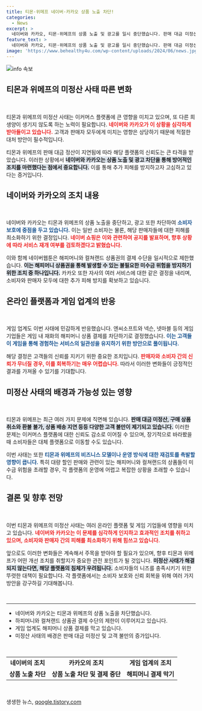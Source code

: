 ```yaml
---
title: 티몬·위메프 네이버·카카오 상품 노출 차단!
categories:
  - News
excerpt: >
  네이버와 카카오, 티몬·위메프의 상품 노출 및 광고를 일시 중단했습니다. 판매 대금 미정산 사태로 인해 해피머니 결제 서비스도 막혀, 추가 피해 방지 조치가 실시됩니다. 과연 이 위기가 어떻게 해결될까요? 클릭하고 확인해 보세요!
feature_text: >
  네이버와 카카오, 티몬·위메프의 상품 노출 및 광고를 일시 중단했습니다. 판매 대금 미정산 사태로 인해 해피머니 결제 서비스도 막혀, 추가 피해 방지 조치가 실시됩니다. 과연 이 위기가 어떻게 해결될까요? 클릭하고 확인해 보세요!
image: 'https://www.behealthy4u.com/wp-content/uploads/2024/06/news.jpg'
---
```


<p><img src="https://www.behealthy4u.com/wp-content/uploads/2024/06/news.jpg" alt="info 속보" /></p>

<h2 data-ke-size="size26">티몬과 위메프의 미정산 사태 따른 변화</h2>

<p data-ke-size="size16">&nbsp;</p>

<p>티몬과 위메프의 미정산 사태는 이커머스 플랫폼에 큰 영향을 미치고 있으며, 또 다른 희생양이 생기지 않도록 하는 노력이 필요합니다. <b><span style="color: #ee2323;">네이버와 카카오가 이 상황을 심각하게 받아들이고 있습니다.</span></b> 고객과 판매자 모두에게 미치는 영향은 상당하기 때문에 적절한 대처 방안이 필수적입니다. </p>

<p>티몬과 위메프의 판매 대금 정산이 지연됨에 따라 해당 플랫폼의 신뢰도는 큰 타격을 받았습니다. 이러한 상황에서 <b><span style="background-color: #21538527;">네이버와 카카오는 상품 노출 및 광고 차단을 통해 방어적인 조치를 마련했다는 점에서 중요합니다.</span></b> 이를 통해 추가 피해를 방지하고자 고심하고 있다는 증거입니다. </p>

<h2 data-ke-size="size26">네이버와 카카오의 조치 내용</h2>

<p data-ke-size="size16">&nbsp;</p>

<p>네이버와 카카오는 티몬과 위메프의 상품 노출을 중단하고, 광고 또한 차단하여 <b><span style="color: #1a5490;">소비자 보호에 중점을 두고 있습니다.</span></b> 이는 일반 소비자는 물론, 해당 판매자들에 대한 피해를 최소화하기 위한 결정입니다. <b><span style="color: #ee2323;">네이버 쇼핑은 이와 관련하여 공지를 발표하며, 향후 상황에 따라 서비스 재개 여부를 검토하겠다고 밝혔습니다.</span></b></p>

<p>이와 함께 네이버웹툰은 해피머니와 컬쳐랜드 상품권의 결제 수단을 일시적으로 제한했습니다. <b><span style="background-color: #21538527;">이는 해피머니 상품권을 통해 발생할 수 있는 불필요한 미수금 위험을 방지하기 위한 조치 중 하나입니다.</span></b> 카카오 또한 자사의 여러 서비스에 대한 같은 결정을 내리며, 소비자와 판매자 모두에 대한 추가 피해 방지를 확보하고 있습니다. </p>

<h2 data-ke-size="size26">온라인 플랫폼과 게임 업계의 반응</h2>

<p data-ke-size="size16">&nbsp;</p>

<p>게임 업계도 이번 사태에 민감하게 반응했습니다. 엔씨소프트와 넥슨, 넷마블 등의 게임 기업들은 게임 내 재화의 해피머니 상품 결제를 차단하기로 결정했습니다. <b><span style="color: #1a5490;">이는 고객들이 게임을 통해 경험하는 서비스의 일관성을 유지하기 위한 방안으로 풀이됩니다.</span></b> </p>

<p>해당 결정은 고객들의 신뢰를 지키기 위한 중요한 조치입니다. <b><span style="color: #ee2323;">판매자와 소비자 간의 신뢰가 무너질 경우, 이를 회복하기는 매우 어렵습니다.</span></b> 따라서 이러한 변화들이 긍정적인 결과를 가져올 수 있기를 기대합니다.</p>

<h2 data-ke-size="size26">미정산 사태의 배경과 가능성 있는 영향</h2>

<p data-ke-size="size16">&nbsp;</p>

<p>티몬과 위메프는 최근 여러 가지 문제에 직면해 있습니다. <b><span style="background-color: #21538527;">판매 대금 미정산, 구매 상품 취소와 환불 불가, 상품 배송 지연 등등 다양한 고객 불만이 제기되고 있습니다.</span></b> 이러한 문제는 이커머스 플랫폼에 대한 신뢰도 감소로 이어질 수 있으며, 장기적으로 바라봤을 때 소비자들은 대체 플랫폼으로 이동할 수도 있습니다. </p>

<p>이번 사태는 또한 <b><span style="color: #1a5490;">티몬과 위메프의 비즈니스 모델이나 운영 방식에 대한 재검토를 촉발할 영향이 큽니다.</span></b> 특히 대량 할인 판매와 관련이 있는 해피머니와 컬쳐랜드의 상품들이 미수금 위험을 초래할 경우, 각 플랫폼의 운영에 어렵고 복잡한 상황을 초래할 수 있습니다.</p>

<h2 data-ke-size="size26">결론 및 향후 전망</h2>

<p data-ke-size="size16">&nbsp;</p>

<p>이번 티몬과 위메프의 미정산 사태는 여러 온라인 플랫폼 및 게임 기업들에 영향을 미치고 있습니다. <b><span style="color: #ee2323;">네이버와 카카오는 이 문제를 심각하게 인지하고 효과적인 조치를 취하고 있으며, 소비자와 판매자 간의 피해를 최소화하기 위해 힘쓰고 있습니다.</span></b> </p>

<p>앞으로도 이러한 변화들은 계속해서 주목을 받아야 할 필요가 있으며, 향후 티몬과 위메프가 어떤 개선 조치를 취할지가 중요한 관전 포인트가 될 것입니다. <b><span style="background-color: #21538527;">미정산 사태가 해결되지 않는다면, 해당 플랫폼의 침체가 우려됩니다.</span></b> 소비자들의 니즈를 충족시키기 위한 뚜렷한 대책이 필요합니다.  각 플랫폼에서는 소비자 보호와 신뢰 회복을 위해 여러 가지 방안을 강구하길 기대해봅니다. </p>

<p data-ke-size="size16">&nbsp;</p>

<hr>

<ul>
<li>네이버와 카카오는 티몬과 위메프의 상품 노출을 차단했습니다.</li>
<li>하피머니와 컬쳐랜드 상품권 결제 수단의 제한이 이루어지고 있습니다.</li>
<li>게임 업계도 해피머니 상품 결제를 막고 있습니다.</li>
<li>미정산 사태의 배경은 판매 대금 미정산 및 고객 불만의 증가입니다.</li>
</ul>

<p data-ke-size="size16">&nbsp;</p>

<table>
<tr>
<td style="text-align: center; height: 17px;"><b>네이버의 조치</b></td>
<td style="text-align: center; height: 17px;"><b>카카오의 조치</b></td>
<td style="text-align: center; height: 17px;"><b>게임 업계의 조치</b></td>
</tr>
<tr>
<td style="text-align: center; height: 17px;"><b>상품 노출 차단</b></td>
<td style="text-align: center; height: 17px;"><b>상품 노출 차단 및 결제 중단</b></td>
<td style="text-align: center; height: 17px;"><b>해피머니 결제 막기</b></td>
</tr>
</table>

<p data-ke-size="size16">&nbsp;</p>
생생한 뉴스, <a href="https://qoogle.tistory.com" rel="dofollow">qoogle.tistory.com</a>


